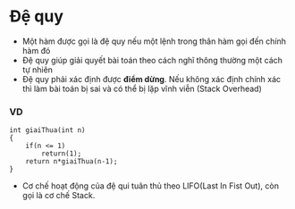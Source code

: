 # Đệ quy
 - Một hàm được gọi là đệ quy nếu một lệnh trong thân hàm gọi đến chính hàm đó
 - Đệ quy giúp giải quyết bài toán theo cách nghĩ thông thường một cách tự nhiên
 - Đệ quy phải xác định được **điểm dừng**. Nếu không xác định chính xác thì làm bài toán bị sai và có thể bị lặp vĩnh viễn (Stack Overhead)

### VD
```
int giaiThua(int n)
{
    if(n <= 1) 
        return(1);
    return n*giaiThua(n-1);
}
```

 - Cơ chế hoạt động của đệ qui tuân thủ theo LIFO(Last In Fist Out), còn gọi là cơ chế Stack.
 